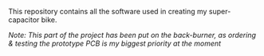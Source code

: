 This repository contains all the software used in creating my super-capacitor bike.

*Note: This part of the project has been put on the back-burner, as ordering & testing the prototype PCB is my biggest priority at the moment*